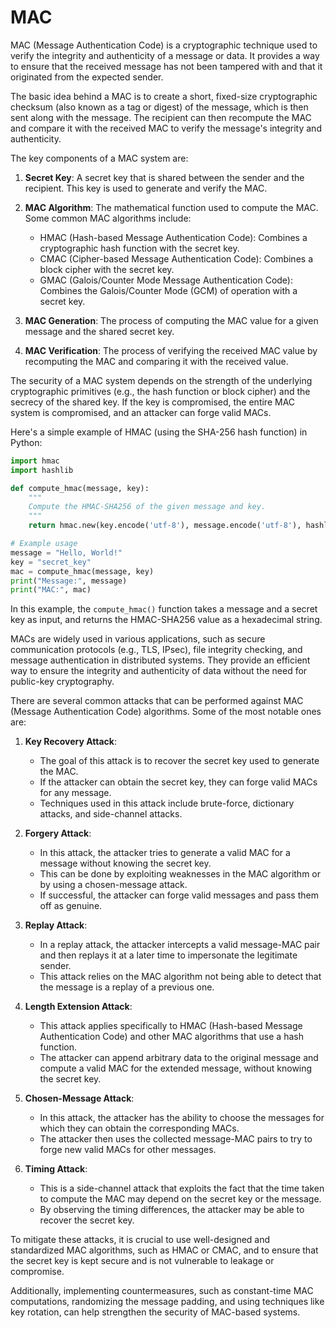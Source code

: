 # MAC

MAC (Message Authentication Code) is a cryptographic technique used to verify the integrity and authenticity of a message or data. It provides a way to ensure that the received message has not been tampered with and that it originated from the expected sender.

The basic idea behind a MAC is to create a short, fixed-size cryptographic checksum (also known as a tag or digest) of the message, which is then sent along with the message. The recipient can then recompute the MAC and compare it with the received MAC to verify the message's integrity and authenticity.

The key components of a MAC system are:

1. **Secret Key**: A secret key that is shared between the sender and the recipient. This key is used to generate and verify the MAC.

2. **MAC Algorithm**: The mathematical function used to compute the MAC. Some common MAC algorithms include:

   - HMAC (Hash-based Message Authentication Code): Combines a cryptographic hash function with the secret key.
   - CMAC (Cipher-based Message Authentication Code): Combines a block cipher with the secret key.
   - GMAC (Galois/Counter Mode Message Authentication Code): Combines the Galois/Counter Mode (GCM) of operation with a secret key.

3. **MAC Generation**: The process of computing the MAC value for a given message and the shared secret key.

4. **MAC Verification**: The process of verifying the received MAC value by recomputing the MAC and comparing it with the received value.

The security of a MAC system depends on the strength of the underlying cryptographic primitives (e.g., the hash function or block cipher) and the secrecy of the shared key. If the key is compromised, the entire MAC system is compromised, and an attacker can forge valid MACs.

Here's a simple example of HMAC (using the SHA-256 hash function) in Python:

```python
import hmac
import hashlib

def compute_hmac(message, key):
    """
    Compute the HMAC-SHA256 of the given message and key.
    """
    return hmac.new(key.encode('utf-8'), message.encode('utf-8'), hashlib.sha256).hexdigest()

# Example usage
message = "Hello, World!"
key = "secret_key"
mac = compute_hmac(message, key)
print("Message:", message)
print("MAC:", mac)
```

In this example, the `compute_hmac()` function takes a message and a secret key as input, and returns the HMAC-SHA256 value as a hexadecimal string.

MACs are widely used in various applications, such as secure communication protocols (e.g., TLS, IPsec), file integrity checking, and message authentication in distributed systems. They provide an efficient way to ensure the integrity and authenticity of data without the need for public-key cryptography.

There are several common attacks that can be performed against MAC (Message Authentication Code) algorithms. Some of the most notable ones are:

1. **Key Recovery Attack**:

   - The goal of this attack is to recover the secret key used to generate the MAC.
   - If the attacker can obtain the secret key, they can forge valid MACs for any message.
   - Techniques used in this attack include brute-force, dictionary attacks, and side-channel attacks.

2. **Forgery Attack**:

   - In this attack, the attacker tries to generate a valid MAC for a message without knowing the secret key.
   - This can be done by exploiting weaknesses in the MAC algorithm or by using a chosen-message attack.
   - If successful, the attacker can forge valid messages and pass them off as genuine.

3. **Replay Attack**:

   - In a replay attack, the attacker intercepts a valid message-MAC pair and then replays it at a later time to impersonate the legitimate sender.
   - This attack relies on the MAC algorithm not being able to detect that the message is a replay of a previous one.

4. **Length Extension Attack**:

   - This attack applies specifically to HMAC (Hash-based Message Authentication Code) and other MAC algorithms that use a hash function.
   - The attacker can append arbitrary data to the original message and compute a valid MAC for the extended message, without knowing the secret key.

5. **Chosen-Message Attack**:

   - In this attack, the attacker has the ability to choose the messages for which they can obtain the corresponding MACs.
   - The attacker then uses the collected message-MAC pairs to try to forge new valid MACs for other messages.

6. **Timing Attack**:
   - This is a side-channel attack that exploits the fact that the time taken to compute the MAC may depend on the secret key or the message.
   - By observing the timing differences, the attacker may be able to recover the secret key.

To mitigate these attacks, it is crucial to use well-designed and standardized MAC algorithms, such as HMAC or CMAC, and to ensure that the secret key is kept secure and is not vulnerable to leakage or compromise.

Additionally, implementing countermeasures, such as constant-time MAC computations, randomizing the message padding, and using techniques like key rotation, can help strengthen the security of MAC-based systems.

